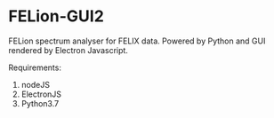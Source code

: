 # FELion-GUI2
FELion spectrum analyser for FELIX data. Powered by Python and GUI rendered by Electron Javascript.

Requirements:
1. nodeJS
2. ElectronJS
3. Python3.7
